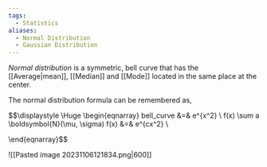 ```yaml
---
tags:
  - Statistics
aliases:
  - Normal Distribution
  - Gaussian Distribution
---
```

*Normal distribution* is a symmetric, bell curve that has the [[Average|mean]], [[Median]] and [[Mode]] located in the same place at the center.

The normal distribution formula can be remembered as,

$$\displaystyle \Huge \begin{eqnarray} 
bell\_curve &=& e^{x^2} \\ 
f(x) \sum a 
\boldsymbol{N}(\mu, \sigma)  f(x) &=& e^{cx^2} \\

\end{eqnarray}$$

![[Pasted image 20231106121834.png|600]]